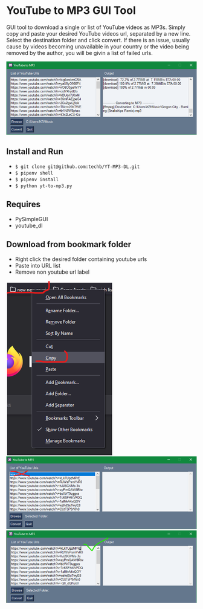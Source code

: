 # YouTube to MP3 GUI Tool
GUI tool to download a single or list of YouTube videos as MP3s. Simply copy and paste your desired YouTube videos url, separated by a new line. Select the destination folder and click convert. If there is an issue, usually cause by videos becoming unavailable in your country or the video being removed by the author, you will be givin a list of failed urls.

![App Screenshot](img/screenshot.png)

## Install and Run
- `$ git clone git@github.com:techb/YT-MP3-DL.git`
- `$ pipenv shell`
- `$ pipenv install`
- `$ python yt-to-mp3.py`

## Requires
- PySimpleGUI
- youtube_dl

## Download from bookmark folder
- Right click the desired folder containing youtube urls
- Paste into URL list
- Remove non youtube url label


![Copy Bookmark Folder](img/copy-bookmark.png)
![Remove Header Label in List](img/copy-bookmark2.png)
![Correct list](img/copy-bookmark3.png)